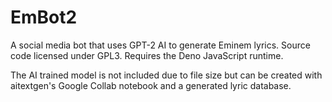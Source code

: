 # EmBot2
A social media bot that uses GPT-2 AI to generate Eminem lyrics. Source code licensed under GPL3. Requires the Deno JavaScript runtime.

The AI trained model is not included due to file size but can be created with aitextgen's Google Collab notebook and a generated lyric database.